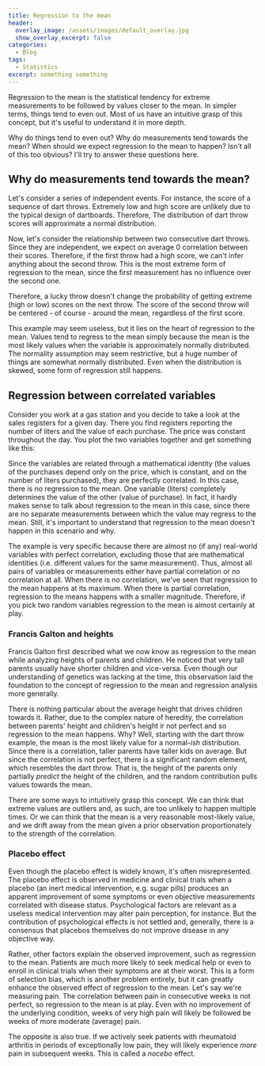 ```yaml
---
title: Regression to the mean
header:
  overlay_image: /assets/images/default_overlay.jpg
  show_overlay_excerpt: false
categories:
  - Blog
tags:
  - Statistics
excerpt: something something
---
```

Regression to the mean is the statistical tendency for extreme measurements to be followed by values closer to the mean. In simpler terms, things tend to even out. Most of us have an intuitive grasp of this concept, but it's useful to understand it in more depth.

Why do things tend to even out? Why do measurements tend towards the mean? When should we expect regression to the mean to happen? Isn't all of this too obvious? I'll try to answer these questions here.

## Why do measurements tend towards the mean?

Let's consider a series of independent events. For instance, the score of a sequence of dart throws. Extremely low and high score are unlikely due to the typical design of dartboards. Therefore, The distribution of dart throw scores will approximate a normal distribution.

Now, let's consider the relationship between two consecutive dart throws. Since they are independent, we expect on average 0 correlation between their scores. Therefore, if the first throw had a high score, we can't infer anything about the second throw. This is the most extreme form of regression to the mean, since the first measurement has no influence over the second one.

Therefore, a lucky throw doesn't change the probability of getting extreme (high or low) scores on the next throw. The score of the second throw will be centered - of course - around the mean, regardless of the first score.

This example may seem useless, but it lies on the heart of regression to the mean. Values tend to regress to the mean simply because the mean is the most likely values when the variable is approximately normally distributed. The normality assumption may seem restrictive, but a huge number of things are somewhat normally distributed. Even when the distribution is skewed, some form of regression still happens.

## Regression between correlated variables

Consider you work at a gas station and you decide to take a look at the sales registers for a given day. There you find registers reporting the number of liters and the value of each purchase. The price was constant throughout the day. You plot the two variables together and get something like this:

Since the variables are related through a mathematical identity (the values of the purchases depend only on the price, which is constant, and on the number of liters purchased), they are perfectly correlated. In this case, there is no regression to the mean. One variable (liters) completely determines the value of the other (value of purchase). In fact, it hardly makes sense to talk about regression to the mean in this case, since there are no separate measurements between which the value may regress to the mean. Still, it's important to understand that regression to the mean doesn't happen in this scenario and why.

The example is very specific because there are almost no (if any) real-world variables with perfect correlation, excluding those that are mathematical identities (i.e. different values for the same measurement). Thus, almost all pairs of variables or measurements either have partial correlation or no correlation at all. When there is no correlation, we've seen that regression to the mean happens at its maximum. When there is partial correlation, regression to the means happens with a smaller magnitude. Therefore, if you pick two random variables regression to the mean is almost certainly at play.

### Francis Galton and heights

Francis Galton first described what we now know as regression to the mean while analyzing heights of parents and children. He noticed that very tall parents usually have shorter children and vice-versa. Even though our understanding of genetics was lacking at the time, this observation laid the foundation to the concept of regression to the mean and regression analysis more generally.

There is nothing particular about the average height that drives children towards it. Rather, due to the complex nature of heredity, the correlation between parents' height and children's height ir not perfect and so regression to the mean happens. Why? Well, starting with the dart throw example, the mean is the most likely value for a normal-_ish_ distribution. Since there is a correlation, taller parents have taller kids on average. But since the correlation is not perfect, there is a significant random element, which resembles the dart throw. That is, the height of the parents only partially _predict_ the height of the children, and the random contribution pulls values towards the mean.

There are some ways to intuitively grasp this concept. We can think that extreme values are outliers and, as such, are too unlikely to happen multiple times. Or we can think that the mean is a very reasonable most-likely value, and we drift away from the mean given a prior observation proportionately to the strength of the correlation.

### Placebo effect

Even though the placebo effect is widely known, it's often misrepresented. The placebo effect is observed in medicine and clinical trials when a placebo (an inert medical intervention, e.g. sugar pills) produces an apparent improvement of some symptoms or even objective measurements correlated with disease status. Psychological factors are relevant as a useless medical intervention may alter pain perception, for instance. But the contribution of psychological effects is not settled and, generally, there is a consensus that placebos themselves do not improve disease in any objective way.

Rather, other factors explain the observed improvement, such as regression to the mean. Patients are much more likely to seek medical help or even to enroll in clinical trials when their symptoms are at their worst. This is a form of selection bias, which is another problem entirely, but it can greatly enhance the observed effect of regression to the mean. Let's say we're measuring pain. The correlation between pain in consecutive weeks is not perfect, so regression to the mean is at play. Even with no improvement of the underlying condition, weeks of very high pain will likely be followed be weeks of more moderate (average) pain.

The opposite is also true. If we actively seek patients with rheumatoid arthritis in periods of exceptionally low pain, they will likely experience _more_ pain in subsequent weeks. This is called a _nocebo_ effect.


